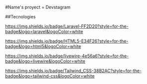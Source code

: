 #Name's proyect = Devstagram

##Tecnologies

https://img.shields.io/badge/Laravel-FF2D20?style=for-the-badge&logo=laravel&logoColor=white

https://img.shields.io/badge/HTML5-E34F26?style=for-the-badge&logo=html5&logoColor=white

https://img.shields.io/badge/livewire-4e56a6?style=for-the-badge&logo=livewire&logoColor=white

https://img.shields.io/badge/Tailwind_CSS-38B2AC?style=for-the-badge&logo=tailwind-css&logoColor=white